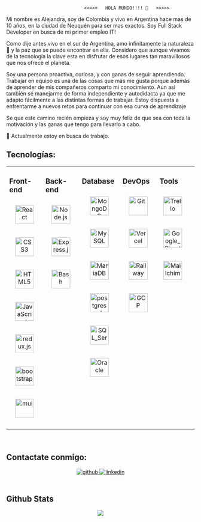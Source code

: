                                  <<<<<   HOLA MUNDO!!!! 👋   >>>>>

Mi nombre es Alejandra, soy de Colombia y vivo en Argentina hace mas de 10 años, en la ciudad de Neuquén para ser mas exactos. Soy Full Stack Developer en busca de mi primer empleo IT!

Como dije antes vivo en el sur de Argentina, amo infinitamente la naturaleza🌱 y la paz que se puede encontrar en ella. Considero que aunque vivamos de la tecnología la clave esta en disfrutar de esos lugares tan maravillosos que nos ofrece el planeta.

Soy una persona proactiva, curiosa, y con ganas de seguir aprendiendo. Trabajar en equipo es una de las cosas que mas me gusta porque además de aprender de mis compañeros comparto mi conocimiento. Aun así también sé manejarme de forma independiente y autodidacta ya que me adapto fácilmente a las distintas formas de trabajar. Estoy dispuesta a enfrentarme a nuevos retos para continuar con esa curva de aprendizaje

Se que este camino recién empieza y soy muy feliz de que sea con toda la motivación y las ganas que tengo para llevarlo a cabo. 

🔭 Actualmente estoy en busca de trabajo.  


## Tecnologías:
<table><tr><td valign="top" width="25%">

### Front-end  
<div align="center">  
  
<a href="https://reactjs.org/" target="_blank"><img style="margin: 10px" src="https://profilinator.rishav.dev/skills-assets/react-original-wordmark.svg" alt="React" height="50" /></a>  
 
<a href="https://www.w3schools.com/css/" target="_blank"><img style="margin: 10px" src="https://profilinator.rishav.dev/skills-assets/css3-original-wordmark.svg" alt="CSS3" height="50" /></a>  
  
<a href="https://en.wikipedia.org/wiki/HTML5" target="_blank"><img style="margin: 10px" src="https://profilinator.rishav.dev/skills-assets/html5-original-wordmark.svg" alt="HTML5" height="50" /></a>  
  
<a href="https://www.javascript.com/" target="_blank"><img style="margin: 10px" src="https://profilinator.rishav.dev/skills-assets/javascript-original.svg" alt="JavaScript" height="50" /></a>  

<a href="https://redux.js.org/" target="_blank"><img style="margin: 10px" src="https://profilinator.rishav.dev/skills-assets/redux.png" alt="redux.js" height="50" /></a> 

<a href="https://getbootstrap.com/docs/5.0/getting-started/introduction/" target="_blank"><img style="margin: 10px" src="https://cdn.jsdelivr.net/npm/bootstrap-icons@latest/bootstrap-icons.min.css" alt="bootstrap" height="50" /></a> 

<a href="https://mui.com/" target="_blank"><img style="margin: 10px" src="https://mui.com/static/logo.png" alt="mui" height="50" /></a> 

</div>

</td><td valign="top" width="25%">



### Back-end  
<div align="center">  
 
<a href="https://nodejs.org/" target="_blank"><img style="margin: 10px" src="https://profilinator.rishav.dev/skills-assets/nodejs-original-wordmark.svg" alt="Node.js" height="50" /></a>  
  
<a href="https://expressjs.com/" target="_blank"><img style="margin: 10px" src="https://profilinator.rishav.dev/skills-assets/express-original-wordmark.svg" alt="Express.js" height="50" /></a> 

<a href="https://www.gnu.org/software/bash/" target="_blank"><img style="margin: 10px" src="https://profilinator.rishav.dev/skills-assets/gnu_bash-icon.svg" alt="Bash" height="50" /></a>   
</div>

</td><td valign="top" width="25%">

### Database 
<div align="center">  
 

<a href="https://www.mongodb.com/" target="_blank"><img style="margin: 10px" src="https://profilinator.rishav.dev/skills-assets/mongodb-original-wordmark.svg" alt="MongoDB" height="50" /></a> 

<a href="https://www.mysql.com/" target="_blank"><img style="margin: 10px" src="https://profilinator.rishav.dev/skills-assets/mysql.png" alt="MySQL" height="50" /></a>

<a href="https://mariadb.org/" target="_blank"><img style="margin: 10px" src="https://profilinator.rishav.dev/skills-assets/mariadb.png" alt="MariaDB" height="50" /></a> 
 
<a href="https://www.postgresql.org/" target="_blank"><img style="margin: 10px" src="https://www.postgresql.org/media/img/about/press/elephant.png" alt="postgresql" height="50" /></a> 

<a href="https://www.microsoft.com/en-us/sql-server/sql-server-downloads" target="_blank"><img style="margin: 10px" src="https://www.muylinux.com/2017/09/25/sql-server-2017-linux/" alt="SQL_Server" height="50" /></a> 

<a href="https://www.oracle.com/co/" target="_blank"><img style="margin: 10px" src="https://www.google.com/imgres?imgurl=https%3A%2F%2Fsoloelectronicos.files.wordpress.com%2F2019%2F09%2Ftendencias-licenciamiento-oracle.png&tbnid=aPJjmA-BtsSzLM&vet=12ahUKEwiM2rmb6ND_AhUFUzUKHYklBQ0QMygHegUIARD1AQ..i&imgrefurl=https%3A%2F%2Fsoloelectronicos.com%2F2019%2F09%2F15%2Fcomo-se-puede-probar-la-conectividad-de-oracle%2F&docid=8UZmOwvga8v2VM&w=660&h=440&q=imagen%20de%20oracle&hl=es&ved=2ahUKEwiM2rmb6ND_AhUFUzUKHYklBQ0QMygHegUIARD1AQ" alt="Oracle" height="50" /></a> 

 
</div>

</td><td valign="top" width="25%">

### DevOps  
<div align="center">  
  
<a href="https://github.com/" target="_blank"><img style="margin: 10px" src="https://profilinator.rishav.dev/skills-assets/git-scm-icon.svg" alt="Git" height="50" /></a>  

<a href="https://vercel.com/" target="_blank"><img style="margin: 10px" src="https://profilinator.rishav.dev/skills-assets/vercel.png" alt="Vercel" height="50" /></a>  

<a href="https://railway.app/" target="_blank"><img style="margin: 10px" src="" alt="Railway" height="50" /></a>

<a href="https://cloud.google.com/" target="_blank"><img style="margin: 10px" src="https://profilinator.rishav.dev/skills-assets/google_cloud-icon.svg" alt="GCP" height="50" /></a>  
   

  
</div>

</td><td valign="top" width="25%"> 
  

### Tools
<div align="center">  



<a href="https://trello.com/home" target="_blank"><img style="margin: 10px" src="" alt="Trello" height="50" /></a>  
   
<a href="https://docs.google.com/spreadsheets/u/0/" target="_blank"><img style="margin: 10px" src="" alt="Google_Sheets" height="50" /></a> 

<a href="https://mailchimp.com/es/" target="_blank"><img style="margin: 10px" src="https://mailchimp.com/es/" alt="Mailchimp" height="50" /></a>  

  
</div>

</td><td valign="top" width="25%"></tr></table>  

<br/>  




## Contactate conmigo:  
<div align="center">
<a href="https://github.com/Alejandraaragon" target="_blank">
<img src=https://img.shields.io/badge/github-%2324292e.svg?&style=for-the-badge&logo=github&logoColor=white alt=github style="margin-bottom: 5px;" />
</a>


<a href="https://www.linkedin.com/in/alejandra-aragon-6a07541a4/" target="_blank">
<img src=https://img.shields.io/badge/linkedin-%231E77B5.svg?&style=for-the-badge&logo=linkedin&logoColor=white alt=linkedin style="margin-bottom: 5px;" />
</a>
 
</div>  
  

<br/>  


## Github Stats  
<div align="center"><img src="https://github-readme-stats.vercel.app/api?username=Alejandraaragon&show_icons=true&count_private=true&hide_border=true" align="center" /></div>  

<br/>  









